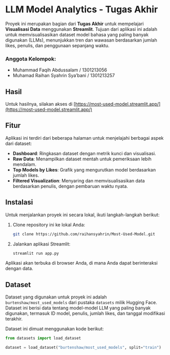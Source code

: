 # LLM Model Analytics - Tugas Akhir

Proyek ini merupakan bagian dari **Tugas Akhir** untuk mempelajari **Visualisasi Data** menggunakan **Streamlit**. Tujuan dari aplikasi ini adalah untuk memvisualisasikan dataset model bahasa yang paling banyak digunakan (LLMs), menunjukkan tren dan wawasan berdasarkan jumlah likes, penulis, dan penggunaan sepanjang waktu.

### Anggota Kelompok:

- Muhammad Faqih Abdussalam / 1301213056
- Muhamad Raihan Syahrin Sya’bani / 1301213257

## Hasil

Untuk hasilnya, silakan akses di [https://most-used-model.streamlit.app/](https://most-used-model.streamlit.app/)

## Fitur

Aplikasi ini terdiri dari beberapa halaman untuk menjelajahi berbagai aspek dari dataset:

- **Dashboard**: Ringkasan dataset dengan metrik kunci dan visualisasi.
- **Raw Data**: Menampilkan dataset mentah untuk pemeriksaan lebih mendalam.
- **Top Models by Likes**: Grafik yang mengurutkan model berdasarkan jumlah likes.
- **Filtered Visualization**: Menyaring dan memvisualisasikan data berdasarkan penulis, dengan pembaruan waktu nyata.

## Instalasi

Untuk menjalankan proyek ini secara lokal, ikuti langkah-langkah berikut:

1. Clone repository ini ke lokal Anda:

   ```bash
   git clone https://github.com/raihansyahrin/Most-Used-Model.git
   ```

2. Jalankan aplikasi Streamlit:
   ```bash
   streamlit run app.py
   ```

Aplikasi akan terbuka di browser Anda, di mana Anda dapat berinteraksi dengan data.

## Dataset

Dataset yang digunakan untuk proyek ini adalah `burtenshaw/most_used_models` dari pustaka `datasets` milik Hugging Face. Dataset ini berisi data tentang model-model LLM yang paling banyak digunakan, termasuk ID model, penulis, jumlah likes, dan tanggal modifikasi terakhir.

Dataset ini dimuat menggunakan kode berikut:

```python
from datasets import load_dataset

dataset = load_dataset("burtenshaw/most_used_models", split="train")
```
